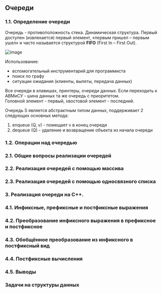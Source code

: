 ## Очереди
### 1.1. Определение очереди
Очередь - противоположность стека. Динамическая структура. Первый доступен (извлекается) первый элемент, «первым пришел – первым ушел» и часто называется структурой **FIFO** (First In – First Out).

![image](https://github.com/mireashik/aood_3sem/assets/49165758/3c35193f-e485-47a8-9ae6-51ba34f2fa14)

Использование:
- вспомогательный инструментарий для программиста
- поиск по графу
- ситуации ожидания (клиенты, вылеты, передача данных)

Все очереди в клавишах, принтеры, очереди данных. Если переходить к АВМиСУ - шина данных та же очередь с приоритетом.
<br>
Головной элемент - первый, хвостовой элемент - последний.

Очередь S является абстрактным типом данных, поддерживает 2 следующих основных метода:
1. enqueue (Q, v) - помещает v в конец очереди
2. dequeue (Q) - удаление и возвращение объекта из начала очереди

### 1.2. Операции над очередью

### 2.1. Общие вопросы реализации очередей

### 2.2. Реализация очередей с помощью массива

### 2.3. Реализация очередей с помощью односвязного списка

### 3. Реализация очереди на С++.

### 4.1. Инфиксные, префиксные и постфиксные выражения

### 4.2. Преобразование инфиксного выражения в префиксное и постфиксное

### 4.3. Обобщённое преобразование из инфиксного в постфиксный вид

### 4.4. Постфиксные вычисления

### 4.5. Выводы

### Задачи на структуры данных

